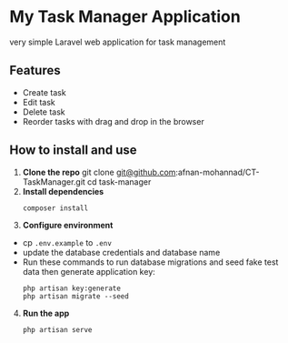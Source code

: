 # My Task Manager Application
very simple Laravel web application for task management
## Features
 - Create task
 - Edit task
 - Delete task
 - Reorder tasks with drag and drop in the browser
## How to install and use
1. **Clone the repo**
    git clone git@github.com:afnan-mohannad/CT-TaskManager.git
    cd task-manager
2. **Install dependencies**
    ```
    composer install
    ```
3. **Configure environment**
- cp `.env.example` to `.env`
- update the database credentials and database name
- Run these commands to run database migrations and seed fake test data then generate application key:
  ```
  php artisan key:generate
  php artisan migrate --seed
  ```

4. **Run the app**
   ```
   php artisan serve
   ```

